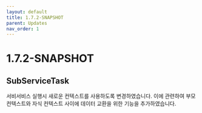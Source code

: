 ```yaml
---
layout: default
title: 1.7.2-SNAPSHOT
parent: Updates
nav_order: 1
---
```


# 1.7.2-SNAPSHOT

## SubServiceTask
서비서비스 실행시 새로운 컨텍스트를 사용하도록 변경하였습니다.
이에 관련하여 부모 컨텍스트와 자식 컨텍스트 사이에 데이터 교환을 위한 기능을 추가하였습니다.

